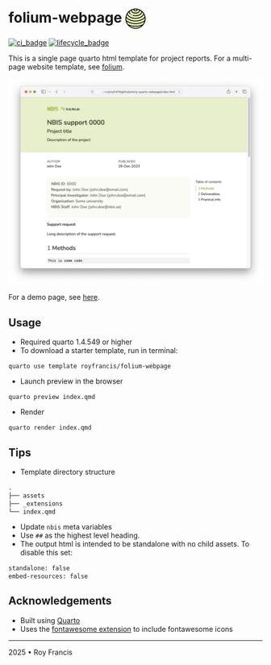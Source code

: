 # folium-webpage <span><a href="https://github.com/royfrancis/folium-webpage"><img src="folium.png" style="height:40px;vertical-align:middle;"></a></span> 

[![ci_badge](https://github.com/royfrancis/folium-webpage/workflows/deploy/badge.svg)](https://github.com/royfrancis/folium-webpage/actions?workflow=deploy)    [![lifecycle_badge](https://lifecycle.r-lib.org/articles/figures/lifecycle-experimental.svg)](https://lifecycle.r-lib.org/articles/stages.html#experimental)

This is a single page quarto html template for project reports. For a multi-page website template, see [folium](https://github.com/royfrancis/folium).

![](preview.jpg)

For a demo page, see [here](http://royfrancis.github.io/folium-webpage).

## Usage

- Required quarto 1.4.549 or higher
- To download a starter template, run in terminal:

```
quarto use template royfrancis/folium-webpage
```

- Launch preview in the browser

```
quarto preview index.qmd
```

- Render

```
quarto render index.qmd
```

## Tips

- Template directory structure

```
.
├── assets
├── _extensions
└── index.qmd
```

- Update `nbis` meta variables
- Use `##` as the highest level heading.
- The output html is intended to be standalone with no child assets. To disable this set:

```
standalone: false
embed-resources: false
```

## Acknowledgements

- Built using [Quarto](https://quarto.org/)
- Uses the [fontawesome extension](https://github.com/quarto-ext/fontawesome) to include fontawesome icons

---

2025 • Roy Francis
